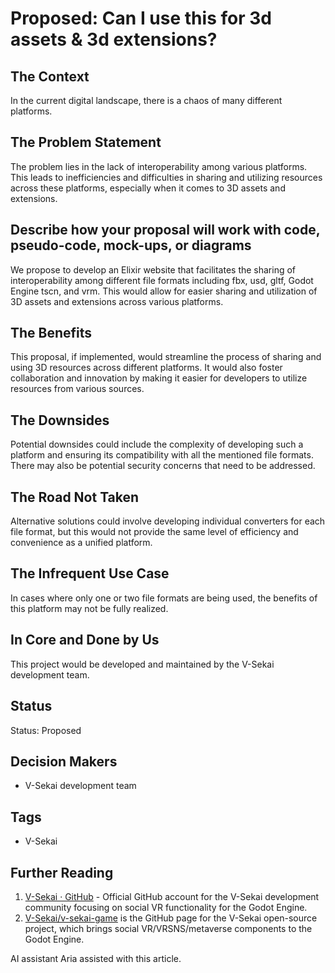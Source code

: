 # Proposed: Can I use this for 3d assets & 3d extensions?

## The Context

In the current digital landscape, there is a chaos of many different platforms.

## The Problem Statement

The problem lies in the lack of interoperability among various platforms. This leads to inefficiencies and difficulties in sharing and utilizing resources across these platforms, especially when it comes to 3D assets and extensions.

## Describe how your proposal will work with code, pseudo-code, mock-ups, or diagrams

We propose to develop an Elixir website that facilitates the sharing of interoperability among different file formats including fbx, usd, gltf, Godot Engine tscn, and vrm. This would allow for easier sharing and utilization of 3D assets and extensions across various platforms.

## The Benefits

This proposal, if implemented, would streamline the process of sharing and using 3D resources across different platforms. It would also foster collaboration and innovation by making it easier for developers to utilize resources from various sources.

## The Downsides

Potential downsides could include the complexity of developing such a platform and ensuring its compatibility with all the mentioned file formats. There may also be potential security concerns that need to be addressed.

## The Road Not Taken

Alternative solutions could involve developing individual converters for each file format, but this would not provide the same level of efficiency and convenience as a unified platform.

## The Infrequent Use Case

In cases where only one or two file formats are being used, the benefits of this platform may not be fully realized.

## In Core and Done by Us

This project would be developed and maintained by the V-Sekai development team.

## Status

Status: Proposed <!-- Draft | Proposed | Rejected | Accepted | Deprecated | Superseded by -->

## Decision Makers

- V-Sekai development team

## Tags

- V-Sekai

## Further Reading

1. [V-Sekai · GitHub](https://github.com/v-sekai) - Official GitHub account for the V-Sekai development community focusing on social VR functionality for the Godot Engine.
2. [V-Sekai/v-sekai-game](https://github.com/v-sekai/v-sekai-game) is the GitHub page for the V-Sekai open-source project, which brings social VR/VRSNS/metaverse components to the Godot Engine.

AI assistant Aria assisted with this article.
